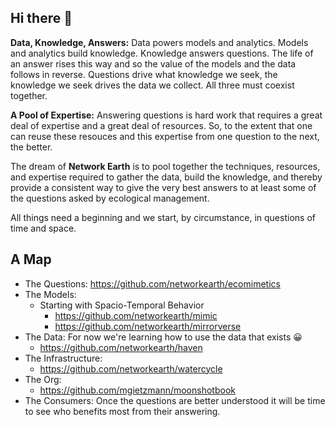 ## Hi there 👋

**Data, Knowledge, Answers:** Data powers models and analytics. Models and analytics build knowledge. Knowledge answers questions. The life of an answer rises this way and so the value of the models and the data follows in reverse. Questions drive what knowledge we seek, the knowledge we seek drives the data we collect. All three must coexist together. 

**A Pool of Expertise:** Answering questions is hard work that requires a great deal of expertise and a great deal of resources. So, to the extent that one can reuse these resouces and this expertise from one question to the next, the better. 

The dream of **Network Earth** is to pool together the techniques, resources, and expertise required to gather the data, build the knowledge, and thereby provide a consistent way to give the very best answers to at least some of the questions asked by ecological management. 

All things need a beginning and we start, by circumstance, in questions of time and space. 

## A Map

- The Questions: https://github.com/networkearth/ecomimetics
- The Models:
  - Starting with Spacio-Temporal Behavior
    - https://github.com/networkearth/mimic
    - https://github.com/networkearth/mirrorverse
- The Data: For now we're learning how to use the data that exists 😀
  - https://github.com/networkearth/haven
- The Infrastructure:
  - https://github.com/networkearth/watercycle
- The Org:
  - https://github.com/mgietzmann/moonshotbook
- The Consumers: Once the questions are better understood it will be time to see who benefits most from their answering.

